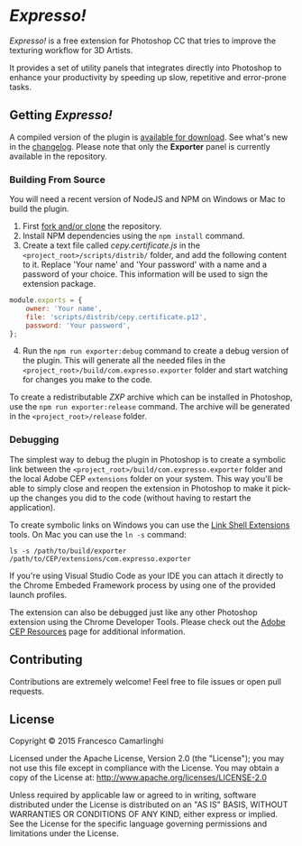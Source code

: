 # *Expresso!*
*Expresso!* is a free extension for Photoshop CC that tries to improve the texturing workflow for 3D Artists.

It provides a set of utility panels that integrates directly into Photoshop to enhance your productivity by speeding up slow, repetitive and error-prone tasks.

## Getting *Expresso!*
A compiled version of the plugin is [available for download](http://minifloppy.it/portfolio/expresso/). See what's new in the [changelog](http://github.com/fcamarlinghi/expresso/blob/master/changelog.md). Please note that only the **Exporter** panel is currently available in the repository.

### Building From Source
You will need a recent version of NodeJS and NPM on Windows or Mac to build the plugin.

1. First [fork and/or clone](https://guides.github.com/activities/forking/) the repository.
2. Install NPM dependencies using the `npm install` command.
3. Create a text file called *cepy.certificate.js* in the `<project_root>/scripts/distrib/` folder, and add the following content to it. Replace 'Your name' and 'Your password' with a name and a password of your choice. This information will be used to sign the extension package.

``` js
module.exports = {
    owner: 'Your name',
    file: 'scripts/distrib/cepy.certificate.p12',
    password: 'Your password',
};
```

4. Run the `npm run exporter:debug` command to create a debug version of the plugin. This will generate all the needed files in the `<project_root>/build/com.expresso.exporter` folder and start watching for changes you make to the code.

To create a redistributable *ZXP* archive which can be installed in Photoshop, use the `npm run exporter:release` command. The archive will be generated in the `<project_root>/release` folder.

### Debugging
The simplest way to debug the plugin in Photoshop is to create a symbolic link between the `<project_root>/build/com.expresso.exporter` folder and the local Adobe CEP `extensions` folder on your system. This way you'll be able to simply close and reopen the extension in Photoshop to make it pick-up the changes you did to the code (without having to restart the application).

To create symbolic links on Windows you can use the [Link Shell Extensions](http://schinagl.priv.at/nt/hardlinkshellext/linkshellextension.html) tools. On Mac you can use the `ln -s` command:

```shell
ls -s /path/to/build/exporter /path/to/CEP/extensions/com.expresso.exporter
```

If you're using Visual Studio Code as your IDE you can attach it directly to the Chrome Embeded Framework process by using one of the provided launch profiles.

The extension can also be debugged just like any other Photoshop extension using the Chrome Developer Tools. Please check out the [Adobe CEP Resources](http://adobe-cep.github.io/CEP-Resources/) page for additional information.

## Contributing
Contributions are extremely welcome! Feel free to file issues or open pull requests.

## License
Copyright &copy; 2015 Francesco Camarlinghi

Licensed under the Apache License, Version 2.0 (the "License"); you may not use this file except in compliance with the License. You may obtain a copy of the License at: http://www.apache.org/licenses/LICENSE-2.0

Unless required by applicable law or agreed to in writing, software distributed under the License is distributed on an "AS IS" BASIS, WITHOUT WARRANTIES OR CONDITIONS OF ANY KIND, either express or implied. See the License for the specific language governing permissions and limitations under the License.
